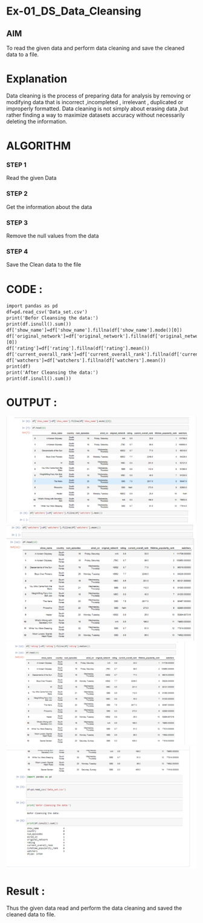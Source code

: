 # Ex-01_DS_Data_Cleansing


## AIM
To read the given data and perform data cleaning and save the cleaned data to a file. 

# Explanation
Data cleaning is the process of preparing data for analysis by removing or modifying data that is incorrect ,incompleted , irrelevant , duplicated or improperly formatted. 
Data cleaning is not simply about erasing data ,but rather finding a way to maximize datasets accuracy without necessarily deleting the information. 

# ALGORITHM
### STEP 1
Read the given Data
### STEP 2
Get the information about the data
### STEP 3
Remove the null values from the data
### STEP 4
Save the Clean data to the file


# CODE :
```
import pandas as pd 
df=pd.read_csv('Data_set.csv')
print('Befor Cleansing the data:')
print(df.isnull().sum())
df['show_name']=df['show_name'].fillna(df['show_name'].mode()[0])
df['original_network']=df['original_network'].fillna(df['original_network'].mode()[0])
df['rating']=df['rating'].fillna(df['rating'].mean())
df['current_overall_rank']=df['current_overall_rank'].fillna(df['current_overall_rank'].median())
df['watchers']=df['watchers'].fillna(df['watchers'].mean())
print(df)
print('After Cleansing the data:')
print(df.isnull().sum())
```

# OUTPUT :
![output](./o1.png)
![output](./o2.png)
![output](./o3.png)
![output](./o4.png)

# Result :
Thus the given data read and perform the data cleaning and saved the cleaned data to file.

